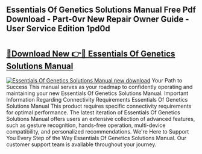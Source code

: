 ## Essentials Of Genetics Solutions Manual Free Pdf Download - Part-0vr New Repair Owner Guide - User Service Edition 1pd0d

# <h2><a href="http://bc7446.oget.top/?id=Essentials+Of+Genetics+Solutions+Manual">🔗Download New 👉🔴 Essentials Of Genetics Solutions Manual</a></h2>

[![Essentials Of Genetics Solutions Manual new download](https://i.imgur.com/5g1atiW.png)](http://bc7446.oget.top/?id=Essentials+Of+Genetics+Solutions+Manual)
Your Path to Success This manual serves as your roadmap to confidently operating and maintaining your new Essentials Of Genetics Solutions Manual. Important Information Regarding Connectivity Requirements Essentials Of Genetics Solutions Manual This product requires specific connectivity requirements for optimal performance. The latest iteration of Essentials Of Genetics Solutions Manual offers users an extensive collection of advanced features, such as gesture recognition, hands-free operation, multi-device compatibility, and personalized recommendations. We're Here to Support You Every Step of the Way Essentials Of Genetics Solutions Manual. Our customer support team is available throughout your journey.
